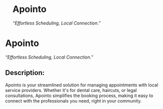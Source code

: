 <div id="user-content-toc">
  <ul style="list-style: none;">
    <summary>
      <h1>Apointo</h1>
    </summary>
    <em>“Effortless Scheduling, Local Connection.”</em>
  </ul>
</div>

# Apointo
*“Effortless Scheduling, Local Connection.”*

## Description:
Apointo is your streamlined solution for managing appointments with local service providers. 
Whether it's for dental care, haircuts, or legal consultations, Apointo simplifies the booking process, making it easy to connect with the professionals you need, right in your community.
